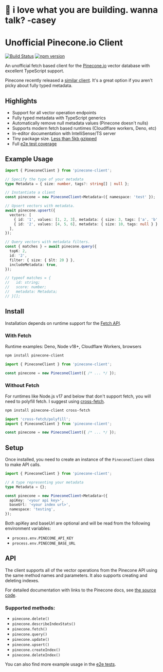 # 👋 i love what you are building. wanna talk? -casey

# Unofficial Pinecone.io Client

[![Build Status](https://github.com/rileytomasek/pinecone-client/actions/workflows/main.yml/badge.svg)](https://github.com/rileytomasek/pinecone-client/actions/workflows/main.yml) [![npm version](https://img.shields.io/npm/v/pinecone-client.svg?color=0c0)](https://www.npmjs.com/package/pinecone-client)

An unofficial fetch based client for the [Pinecone.io](https://www.pinecone.io/) vector database with excellent TypeScript support.

Pinecone recently released a [similar client](https://github.com/pinecone-io/pinecone-ts-client). It's a great option if you aren't picky about fully typed metadata.

## Highlights

- Support for all vector operation endpoints
- Fully typed metadata with TypeScript generics
- Automatically remove null metadata values (Pinecone doesn't nulls)
- Supports modern fetch based runtimes (Cloudlflare workers, Deno, etc)
- In-editor documentation with IntelliSense/TS server
- Tiny package size. [Less than 5kb gzipped](https://bundlephobia.com/package/pinecone-client)
- Full [e2e test coverage](/test)

## Example Usage

```ts
import { PineconeClient } from 'pinecone-client';

// Specify the type of your metadata
type Metadata = { size: number, tags?: string[] | null };

// Instantiate a client
const pinecone = new PineconeClient<Metadata>({ namespace: 'test' });

// Upsert vectors with metadata.
await pinecone.upsert({
  vectors: [
    { id: '1', values: [1, 2, 3], metadata: { size: 3, tags: ['a', 'b', 'c'] } },
    { id: '2', values: [4, 5, 6], metadata: { size: 10, tags: null } },
  ],
});

// Query vectors with metadata filters.
const { matches } = await pinecone.query({
  topK: 2,
  id: '2',
  filter: { size: { $lt: 20 } },
  includeMetadata: true,
});

// typeof matches = {
//   id: string;
//   score: number;
//   metadata: Metadata;
// }[];
```

## Install

Installation depends on runtime support for the [Fetch API](https://developer.mozilla.org/en-US/docs/Web/API/Fetch_API).

### With Fetch

Runtime examples: Deno, Node v18+, Cloudflare Workers, browsers

```sh
npm install pinecone-client
```

```ts
import { PineconeClient } from 'pinecone-client';

const pinecone = new PineconeClient({ /* ... */ });
```

### Without Fetch

For runtimes like Node.js v17 and below that don't support fetch, you will need to polyfill fetch. I suggest using [cross-fetch](https://github.com/lquixada/cross-fetch).

```sh
npm install pinecone-client cross-fetch
```

```ts
import 'cross-fetch/polyfill';
import { PineconeClient } from 'pinecone-client';

const pinecone = new PineconeClient({ /* ... */ });
```

## Setup

Once installed, you need to create an instance of the `PineconeClient` class to make API calls.

```ts
import { PineconeClient } from 'pinecone-client';

// A type representing your metadata
type Metadata = {};

const pinecone = new PineconeClient<Metadata>({
  apiKey: '<your api key>',
  baseUrl: '<your index url>',
  namespace: 'testing',
});
```

Both apiKey and baseUrl are optional and will be read from the following environment variables:
- `process.env.PINECONE_API_KEY`
- `process.env.PINECONE_BASE_URL`

## API

The client supports all of the vector operations from the Pinecone API using the same method names and parameters. It also supports creating and deleting indexes.

For detailed documentation with links to the Pinecone docs, see [the source code](/src/pinecone-client.ts).

### Supported methods:

- `pinecone.delete()`
- `pinecone.describeIndexStats()`
- `pinecone.fetch()`
- `pinecone.query()`
- `pinecone.update()`
- `pinecone.upsert()`
- `pinecone.createIndex()`
- `pinecone.deleteIndex()`

You can also find more example usage in the [e2e tests](/test/e2e-tests.ts).
